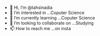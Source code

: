 - 👋 Hi, I’m @tahsinadia
- 👀 I’m interested in ...Coputer Science 
- 🌱 I’m currently learning ...Coputer Science
- 💞️ I’m looking to collaborate on ...Studying
- 📫 How to reach me ...on insta

<!---
tahsinadia/tahsinadia is a ✨ special ✨ repository because its `README.md` (this file) appears on your GitHub profile.
You can click the Preview link to take a look at your changes.
--->
